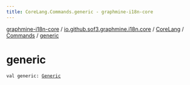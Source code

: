 ```yaml
---
title: CoreLang.Commands.generic - graphmine-i18n-core
---
```


[graphmine-i18n-core](../../../index.html) / [io.github.sof3.graphmine.i18n.core](../../index.html) / [CoreLang](../index.html) / [Commands](index.html) / [generic](./generic.html)

# generic

`val generic: `[`Generic`](-generic/index.html)